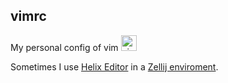 ## vimrc
My personal config of vim 
[<img alt="vim" width="25" height="25" src="https://upload.wikimedia.org/wikipedia/commons/9/9f/Vimlogo.svg"/>](https://www.vim.org/)

Sometimes I use [Helix Editor](https://helix-editor.com/) in a [Zellij enviroment](https://zellij.dev/).

